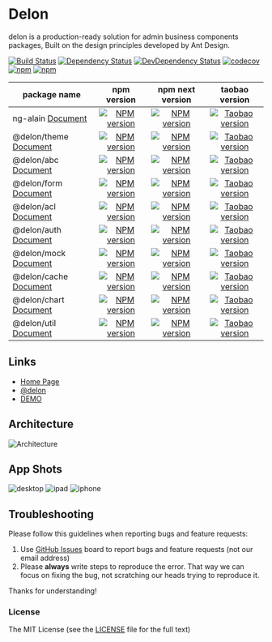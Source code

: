 # Delon

delon is a production-ready solution for admin business components packages, Built on the design principles developed by Ant Design.

[![Build Status](https://travis-ci.org/cipchk/delon.svg?branch=master)](https://travis-ci.org/cipchk/delon)
[![Dependency Status](https://david-dm.org/cipchk/delon/status.svg)](https://david-dm.org/cipchk/delon)
[![DevDependency Status](https://david-dm.org/cipchk/delon/dev-status.svg)](https://david-dm.org/cipchk/delon?type=dev)
[![codecov](https://codecov.io/gh/cipchk/delon/branch/master/graph/badge.svg)](https://codecov.io/gh/cipchk/delon)
[![npm](https://img.shields.io/npm/l/@delon/theme.svg)](https://www.npmjs.com/package/@delon/theme)
[![npm](https://img.shields.io/npm/dm/@delon/theme.svg)](https://www.npmjs.com/package/@delon/theme)

| package name | npm version | npm next version | taobao version |
| ------------ |:-----:|:----------:|:----------:|
| ng-alain [Document](/cli) | [![NPM version](https://img.shields.io/npm/v/ng-alain.svg)](https://www.npmjs.com/package/ng-alain) | [![NPM version](https://img.shields.io/npm/v/ng-alain/next.svg)](https://www.npmjs.com/package/ng-alain) | [![Taobao version](https://npm.taobao.org/badge/v/ng-alain.svg?style=flat-square)](https://npm.taobao.org/package/ng-alain)
| @delon/theme [Document](/theme) | [![NPM version](https://img.shields.io/npm/v/@delon/theme.svg)](https://www.npmjs.com/package/@delon/theme) | [![NPM version](https://img.shields.io/npm/v/@delon/theme/next.svg)](https://www.npmjs.com/package/@delon/theme) | [![Taobao version](https://npm.taobao.org/badge/v/@delon/theme.svg?style=flat-square)](https://npm.taobao.org/package/@delon/theme)
| @delon/abc [Document](/components) | [![NPM version](https://img.shields.io/npm/v/@delon/abc.svg)](https://www.npmjs.com/package/@delon/abc) | [![NPM version](https://img.shields.io/npm/v/@delon/abc/next.svg)](https://www.npmjs.com/package/@delon/abc) | [![Taobao version](https://npm.taobao.org/badge/v/@delon/abc.svg?style=flat-square)](https://npm.taobao.org/package/@delon/abc)
| @delon/form [Document](/form) | [![NPM version](https://img.shields.io/npm/v/@delon/form.svg)](https://www.npmjs.com/package/@delon/form) | [![NPM version](https://img.shields.io/npm/v/@delon/form/next.svg)](https://www.npmjs.com/package/@delon/form) | [![Taobao version](https://npm.taobao.org/badge/v/@delon/form.svg?style=flat-square)](https://npm.taobao.org/package/@delon/form)
| @delon/acl [Document](/acl) | [![NPM version](https://img.shields.io/npm/v/@delon/acl.svg)](https://www.npmjs.com/package/@delon/acl) | [![NPM version](https://img.shields.io/npm/v/@delon/acl/next.svg)](https://www.npmjs.com/package/@delon/acl) | [![Taobao version](https://npm.taobao.org/badge/v/@delon/acl.svg?style=flat-square)](https://npm.taobao.org/package/@delon/acl)
| @delon/auth [Document](/auch) | [![NPM version](https://img.shields.io/npm/v/@delon/auth.svg)](https://www.npmjs.com/package/@delon/auth) | [![NPM version](https://img.shields.io/npm/v/@delon/auth/next.svg)](https://www.npmjs.com/package/@delon/auth) | [![Taobao version](https://npm.taobao.org/badge/v/@delon/auth.svg?style=flat-square)](https://npm.taobao.org/package/@delon/auth)
| @delon/mock [Document](/mock) | [![NPM version](https://img.shields.io/npm/v/@delon/mock.svg)](https://www.npmjs.com/package/@delon/mock) | [![NPM version](https://img.shields.io/npm/v/@delon/mock/next.svg)](https://www.npmjs.com/package/@delon/mock) | [![Taobao version](https://npm.taobao.org/badge/v/@delon/mock.svg?style=flat-square)](https://npm.taobao.org/package/@delon/mock)
| @delon/cache [Document](/cache) | [![NPM version](https://img.shields.io/npm/v/@delon/cache.svg)](https://www.npmjs.com/package/@delon/cache) | [![NPM version](https://img.shields.io/npm/v/@delon/cache/next.svg)](https://www.npmjs.com/package/@delon/cache) | [![Taobao version](https://npm.taobao.org/badge/v/@delon/cache.svg?style=flat-square)](https://npm.taobao.org/package/@delon/cache)
| @delon/chart [Document](/chart) | [![NPM version](https://img.shields.io/npm/v/@delon/chart.svg)](https://www.npmjs.com/package/@delon/chart) | [![NPM version](https://img.shields.io/npm/v/@delon/chart/next.svg)](https://www.npmjs.com/package/@delon/chart) | [![Taobao version](https://npm.taobao.org/badge/v/@delon/chart.svg?style=flat-square)](https://npm.taobao.org/package/@delon/chart)
| @delon/util [Document](/util) | [![NPM version](https://img.shields.io/npm/v/@delon/util.svg)](https://www.npmjs.com/package/@delon/util) | [![NPM version](https://img.shields.io/npm/v/@delon/util/next.svg)](https://www.npmjs.com/package/@delon/util) | [![Taobao version](https://npm.taobao.org/badge/v/@delon/util.svg?style=flat-square)](https://npm.taobao.org/package/@delon/util)

## Links

+ [Home Page](http://ng-alain.com)
+ [@delon](https://github.com/cipchk/delon)
+ [DEMO](https://cipchk.github.io/ng-alain/)

## Architecture

![Architecture](https://raw.githubusercontent.com/cipchk/delon/master/_screenshot/architecture.png)

## App Shots

![desktop](https://raw.githubusercontent.com/cipchk/delon/master/_screenshot/desktop.png)
![ipad](https://raw.githubusercontent.com/cipchk/delon/master/_screenshot/ipad.png)
![iphone](https://raw.githubusercontent.com/cipchk/delon/master/_screenshot/iphone.png)

## Troubleshooting

Please follow this guidelines when reporting bugs and feature requests:

1. Use [GitHub Issues](https://github.com/cipchk/delon/issues) board to report bugs and feature requests (not our email address)
2. Please **always** write steps to reproduce the error. That way we can focus on fixing the bug, not scratching our heads trying to reproduce it.

Thanks for understanding!

### License

The MIT License (see the [LICENSE](https://github.com/cipchk/delon/blob/master/LICENSE) file for the full text)
